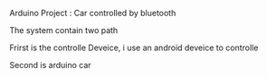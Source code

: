 Arduino Project : Car controlled by bluetooth

The system contain two path

Frirst is the controlle Deveice, i use an android deveice to controlle

Second is arduino car

